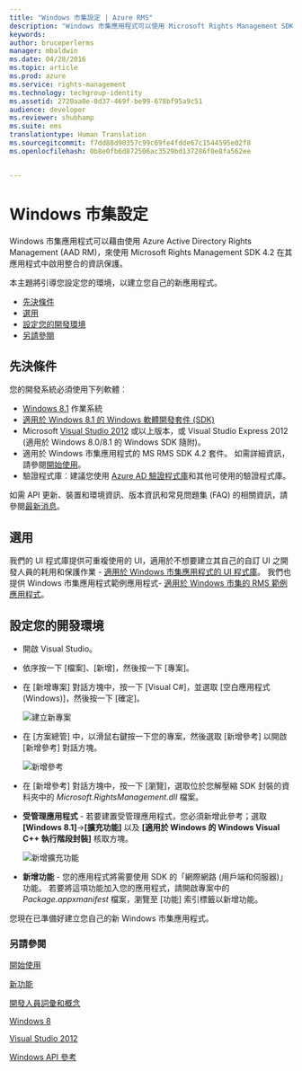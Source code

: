 ```yaml
---
title: "Windows 市集設定 | Azure RMS"
description: "Windows 市集應用程式可以使用 Microsoft Rights Management SDK 4.2 在其應用程式中啟用整合的資訊保護。"
keywords: 
author: bruceperlerms
manager: mbaldwin
ms.date: 04/28/2016
ms.topic: article
ms.prod: azure
ms.service: rights-management
ms.technology: techgroup-identity
ms.assetid: 2720aa0e-0d37-469f-be99-678bf95a9c51
audience: developer
ms.reviewer: shubhamp
ms.suite: ems
translationtype: Human Translation
ms.sourcegitcommit: f7dd88d90357c99c69fe4fdde67c1544595e02f8
ms.openlocfilehash: 0b8e0fb6d872506ac3529bd137286f0e8fa562ee


---
```


# Windows 市集設定

Windows 市集應用程式可以藉由使用 Azure Active Directory Rights Management (AAD RM)，來使用 Microsoft Rights Management SDK 4.2 在其應用程式中啟用整合的資訊保護。

本主題將引導您設定您的環境，以建立您自己的新應用程式。

-   [先決條件](#prerequisites)
-   [選用](#optional)
-   [設定您的開發環境](#configuring-your-development-environment)
-   [另請參閱](#see-also)

## 先決條件


您的開發系統必須使用下列軟體︰

-   [Windows 8.1](http://windows.microsoft.com/en-US/windows-8/meet) 作業系統
-   [適用於 Windows 8.1 的 Windows 軟體開發套件 (SDK)](https://msdn.microsoft.com/windows/desktop/bg162891.aspx)
-   Microsoft [Visual Studio 2012](http://www.microsoft.com/visualstudio/eng/products/visual-studio-overview) 或以上版本，或 Visual Studio Express 2012 (適用於 Windows 8.0/8.1 的 Windows SDK 隨附)。
-   適用於 Windows 市集應用程式的 MS RMS SDK 4.2 套件。 如需詳細資訊，請參閱[開始使用](get-started.md)。
-   驗證程式庫︰建議您使用 [Azure AD 驗證程式庫](https://msdn.microsoft.com/en-us/library/jj573266.aspx)和其他可使用的驗證程式庫。

如需 API 更新、裝置和環境資訊、版本資訊和常見問題集 (FAQ) 的相關資訊，請參閱[最新消息](release-notes.md)。

## 選用

我們的 UI 程式庫提供可重複使用的 UI，適用於不想要建立其自己的自訂 UI 之開發人員的耗用和保護作業 - [適用於 Windows 市集應用程式的 UI 程式庫](https://github.com/AzureAD/rms-sdk-ui-for-windowsstore)。 我們也提供 Windows 市集應用程式範例應用程式- [適用於 Windows 市集的 RMS 範例應用程式](https://github.com/AzureADSamples/rms-samples-for-windowsstore)。

## 設定您的開發環境


-   開啟 Visual Studio。
-   依序按一下 [檔案]、[新增]，然後按一下 [專案]。
-   在 [新增專案] 對話方塊中，按一下 [Visual C\#]，並選取 [空白應用程式 (Windows)]，然後按一下 [確定]。

    ![建立新專案](../media/winrtsetup-newproj.png)

-   在 [方案總管] 中，以滑鼠右鍵按一下您的專案，然後選取 [新增參考] 以開啟 [新增參考] 對話方塊。

    ![新增參考](../media/winrtsetup-addref.png)

-   在 [新增參考] 對話方塊中，按一下 [瀏覽]，選取位於您解壓縮 SDK 封裝的資料夾中的 *Microsoft.RightsManagement.dll* 檔案。
-   **受管理應用程式** - 若要建置受管理應用程式，您必須新增此參考；選取 **[Windows 8.1]**-&gt;**[擴充功能]** 以及 **[適用於 Windows 的 Windows Visual C++ 執行階段封裝]** 核取方塊。

    ![新增擴充功能](../media/winrtsetup-refmngr.png)

-   **新增功能** - 您的應用程式將需要使用 SDK 的「網際網路 (用戶端和伺服器)」功能。 若要將這項功能加入您的應用程式，請開啟專案中的 *Package.appxmanifest* 檔案，瀏覽至 [功能] 索引標籤以新增功能。

您現在已準備好建立您自己的新 Windows 市集應用程式。

### 另請參閱

[開始使用](get-started.md)

[新功能](release-notes.md)

[開發人員詞彙和概念](core-concepts.md)

[Windows 8](http://windows.microsoft.com/en-US/windows-8/meet)

[Visual Studio 2012](http://www.microsoft.com/visualstudio/eng/products/visual-studio-overview)

[Windows API 參考](/rights-management/sdk/4.2/api/winrt/Microsoft.RightsManagement)



<!--HONumber=Jul16_HO3-->



